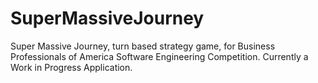SuperMassiveJourney
===================

Super Massive Journey, turn based strategy game, for Business Professionals of America Software Engineering Competition.
Currently a Work in Progress Application.
